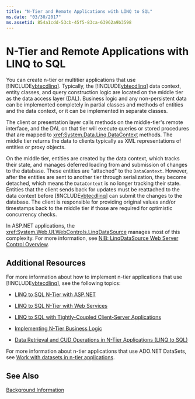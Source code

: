 ```yaml
---
title: "N-Tier and Remote Applications with LINQ to SQL"
ms.date: "03/30/2017"
ms.assetid: 854a1cdd-53cb-45f5-83ca-63962a9b3598
---
```

# N-Tier and Remote Applications with LINQ to SQL
You can create n-tier or multitier applications that use [!INCLUDE[vbtecdlinq](../../../../../../includes/vbtecdlinq-md.md)]. Typically, the [!INCLUDE[vbtecdlinq](../../../../../../includes/vbtecdlinq-md.md)] data context, entity classes, and query construction logic are located on the middle tier as the data access layer (DAL). Business logic and any non-persistent data can be implemented completely in partial classes and methods of entities and the data context, or it can be implemented in separate classes.  
  
 The client or presentation layer calls methods on the middle-tier's remote interface, and the DAL on that tier will execute queries or stored procedures that are mapped to <xref:System.Data.Linq.DataContext> methods. The middle tier returns the data to clients typically as XML representations of entities or proxy objects.  
  
 On the middle tier, entities are created by the data context, which tracks their state, and manages deferred loading from and submission of changes to the database. These entities are "attached" to the `DataContext`. However, after the entities are sent to another tier through serialization, they become detached, which means the `DataContext` is no longer tracking their state. Entities that the client sends back for updates must be reattached to the data context before [!INCLUDE[vbtecdlinq](../../../../../../includes/vbtecdlinq-md.md)] can submit the changes to the database. The client is responsible for providing original values and/or timestamps back to the middle tier if those are required for optimistic concurrency checks.  
  
 In ASP.NET applications, the <xref:System.Web.UI.WebControls.LinqDataSource> manages most of this complexity. For more information, see [NIB: LinqDataSource Web Server Control Overview](http://msdn.microsoft.com/library/104cfc3f-7385-47d3-8a51-830dfa791136).  
  
## Additional Resources  
 For more information about how to implement n-tier applications that use [!INCLUDE[vbtecdlinq](../../../../../../includes/vbtecdlinq-md.md)], see the following topics:  
  
- [LINQ to SQL N-Tier with ASP.NET](../../../../../../docs/framework/data/adonet/sql/linq/linq-to-sql-n-tier-with-aspnet.md)  
  
- [LINQ to SQL N-Tier with Web Services](../../../../../../docs/framework/data/adonet/sql/linq/linq-to-sql-n-tier-with-web-services.md)  
  
- [LINQ to SQL with Tightly-Coupled Client-Server Applications](../../../../../../docs/framework/data/adonet/sql/linq/linq-to-sql-with-tightly-coupled-client-server-applications.md)  
  
- [Implementing N-Tier Business Logic](../../../../../../docs/framework/data/adonet/sql/linq/implementing-business-logic-linq-to-sql.md)  
  
- [Data Retrieval and CUD Operations in N-Tier Applications (LINQ to SQL)](../../../../../../docs/framework/data/adonet/sql/linq/data-retrieval-and-cud-operations-in-n-tier-applications.md)  
  
 For more information about n-tier applications that use ADO.NET DataSets, see [Work with datasets in n-tier applications](http://msdn.microsoft.com/library/f6ae2ee0-ea5f-4a79-8f4b-e21c115afb20).  
  
## See Also  
 [Background Information](../../../../../../docs/framework/data/adonet/sql/linq/background-information.md)
